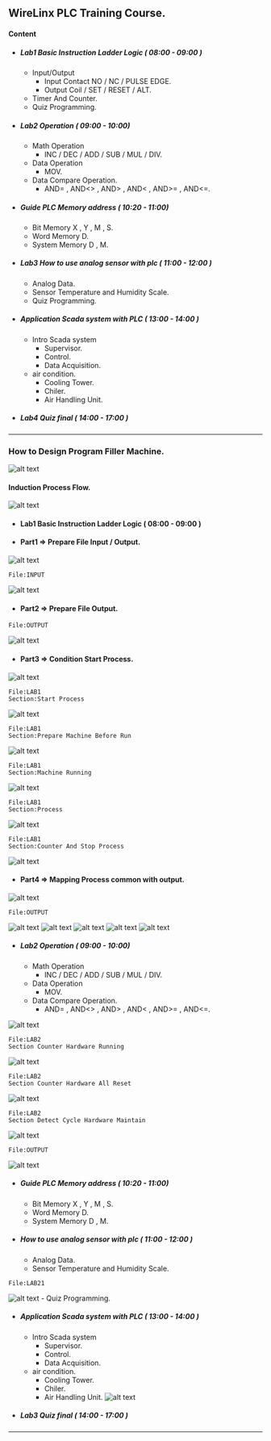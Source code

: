 ## WireLinx PLC Training Course.

#### Content
- ##### Lab1 Basic Instruction Ladder Logic ( 08:00 - 09:00 )
    - Input/Output
      - Input Contact NO / NC / PULSE EDGE.
      - Output Coil / SET / RESET / ALT.
    - Timer And Counter.
    - Quiz Programming.
- ##### Lab2 Operation ( 09:00 - 10:00)
    - Math Operation
      - INC / DEC / ADD / SUB / MUL / DIV.
    - Data Operation
      - MOV.
    - Data Compare Operation.
      - AND= , AND<> , AND> , AND< , AND>= , AND<=.
- ##### Guide PLC Memory address ( 10:20 - 11:00)
    - Bit Memory X , Y , M , S.
    - Word Memory D.
    - System Memory D , M.
- ##### Lab3 How to use analog sensor with plc ( 11:00 - 12:00 )
    - Analog Data.
    - Sensor Temperature and Humidity Scale.
    - Quiz Programming.
- ##### Application Scada system with PLC ( 13:00 - 14:00 )
    - Intro Scada system
      - Supervisor.
      - Control.
      - Data Acquisition.
    - air condition.
      - Cooling Tower.
      - Chiler.
      - Air Handling Unit.
- ##### Lab4 Quiz final ( 14:00 - 17:00 )
---
### How to Design Program Filler Machine. 
![alt text](FillerMachine.gif)
#### Induction Process Flow. 
![alt text](image-21.png)
- #### Lab1 Basic Instruction Ladder Logic ( 08:00 - 09:00 )
- #### Part1 => Prepare File Input / Output. 
![alt text](image-22.png)
```
File:INPUT
```
![alt text](image-2.png)
- #### Part2 => Prepare File Output.
```
File:OUTPUT
```
![alt text](image-3.png)
- #### Part3 => Condition Start Process.  
![alt text](image-23.png)
```
File:LAB1  
Section:Start Process 
```
![alt text](image-1.png)
```
File:LAB1  
Section:Prepare Machine Before Run
```
![alt text](image-5.png)
```
File:LAB1  
Section:Machine Running
```
![alt text](image-6.png)
```
File:LAB1  
Section:Process
```
![alt text](image-8.png)
```
File:LAB1  
Section:Counter And Stop Process
```
![alt text](image-9.png)
- #### Part4 => Mapping Process common with output. 
![alt text](image-24.png)
```
File:OUTPUT
```
![alt text](image-10.png) 
![alt text](image-11.png)
![alt text](image-12.png)
![alt text](image-13.png)
![alt text](image-14.png)
- ##### Lab2 Operation ( 09:00 - 10:00)
    - Math Operation
      - INC / DEC / ADD / SUB / MUL / DIV.
    - Data Operation
      - MOV.
    - Data Compare Operation.
      - AND= , AND<> , AND> , AND< , AND>= , AND<=.

![alt text](image-26.png)
```
File:LAB2
Section Counter Hardware Running
```
![alt text](image-15.png)
```
File:LAB2
Section Counter Hardware All Reset
```
![alt text](image-16.png)
```
File:LAB2
Section Detect Cycle Hardware Maintain
```
![alt text](image-18.png)
```
File:OUTPUT
```
![alt text](image-19.png)
- ##### Guide PLC Memory address ( 10:20 - 11:00)
    - Bit Memory X , Y , M , S.
    - Word Memory D.
    - System Memory D , M.
- ##### How to use analog sensor with plc ( 11:00 - 12:00 )
    - Analog Data.
    - Sensor Temperature and Humidity Scale.
```
File:LAB21
```
![alt text](image-20.png)
    - Quiz Programming.
- ##### Application Scada system with PLC ( 13:00 - 14:00 )
    - Intro Scada system
      - Supervisor.
      - Control.
      - Data Acquisition.
    - air condition.
      - Cooling Tower.
      - Chiler.
      - Air Handling Unit.
![alt text](image-27.png)
- ##### Lab3 Quiz final ( 14:00 - 17:00 )
---